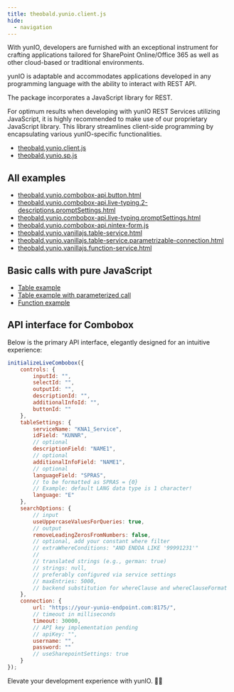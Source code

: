 ```yaml
---
title: theobald.yunio.client.js
hide:
  - navigation
---
```


With yunIO, developers are furnished with an exceptional instrument for crafting applications tailored for SharePoint Online/Office 365 as well as other cloud-based or traditional environments.

yunIO is adaptable and accommodates applications developed in any programming language with the ability to interact with REST API.

The package incorporates a JavaScript library for REST.

For optimum results when developing with yunIO REST Services utilizing JavaScript, it is highly recommended to make use of our proprietary JavaScript library. This library streamlines client-side programming by encapsulating various yunIO-specific functionalities.

- [theobald.yunio.client.js](dist/theobald.yunio.client.js)
- [theobald.yunio.sp.js](dist/theobald.yunio.sp.js)

## All examples

- <a href="./examples/theobald.yunio.combobox-api.button.html" download>theobald.yunio.combobox-api.button.html</a>
- <a href="./examples/theobald.yunio.combobox-api.live-typing.2-descriptions.promptSettings.html" download>theobald.yunio.combobox-api.live-typing.2-descriptions.promptSettings.html</a>
- <a href="./examples/theobald.yunio.combobox-api.live-typing.promptSettings.html" download>theobald.yunio.combobox-api.live-typing.promptSettings.html</a>
- <a href="./examples/theobald.yunio.combobox-api.nintex-form.js" download>theobald.yunio.combobox-api.nintex-form.js</a>
- <a href="./examples/theobald.yunio.vanillajs.table-service.html" download>theobald.yunio.vanillajs.table-service.html</a>
- <a href="./examples/theobald.yunio.vanillajs.table-service.parametrizable-connection.html" download>theobald.yunio.vanillajs.table-service.parametrizable-connection.html</a>
- <a href="./examples/theobald.yunio.vanillajs.function-service.html" download>theobald.yunio.vanillajs.function-service.html</a>

## Basic calls with pure JavaScript

- <a href="./examples/theobald.yunio.vanillajs.table-service.html" download>Table example</a>
- <a href="./examples/theobald.yunio.vanillajs.table-service.parametrizable-connection.html" download>Table example with parameterized call</a>
- <a href="./examples/theobald.yunio.vanillajs.function-service.html" download>Function example</a>

## API interface for Combobox

Below is the primary API interface, elegantly designed for an intuitive experience:

```javascript
initializeLiveCombobox({
    controls: {
        inputId: "",
        selectId: "",
        outputId: "",
        descriptionId: "",
        additionalInfoId: "",
        buttonId: "" 
    },
    tableSettings: { 
        serviceName: "KNA1_Service",
        idField: "KUNNR",
        // optional
        descriptionField: "NAME1",
        // optional
        additionalInfoField: "NAME1",
        // optional
        languageField: "SPRAS",
        // to be formatted as SPRAS = {0}
        // Example: default LANG data type is 1 character!
        language: "E"
    },
    searchOptions: {
        // input
        useUppercaseValuesForQueries: true,
        // output
        removeLeadingZerosFromNumbers: false,
        // optional, add your constant where filter
        // extraWhereConditions: "AND ENDDA LIKE '99991231'"
        //
        // translated strings (e.g., german: true)
        // strings: null,
        // preferably configured via service settings
        // maxEntries: 5000,
        // backend substitution for whereClause and whereClauseFormat
    },
    connection: {
        url: "https://your-yunio-endpoint.com:8175/",
        // timeout in milliseconds
        timeout: 30000,
        // API key implementation pending
        // apiKey: "",
        username: "",
        password: ""
        // useSharepointSettings: true
    }
});
```
Elevate your development experience with yunIO. 🚀💼

